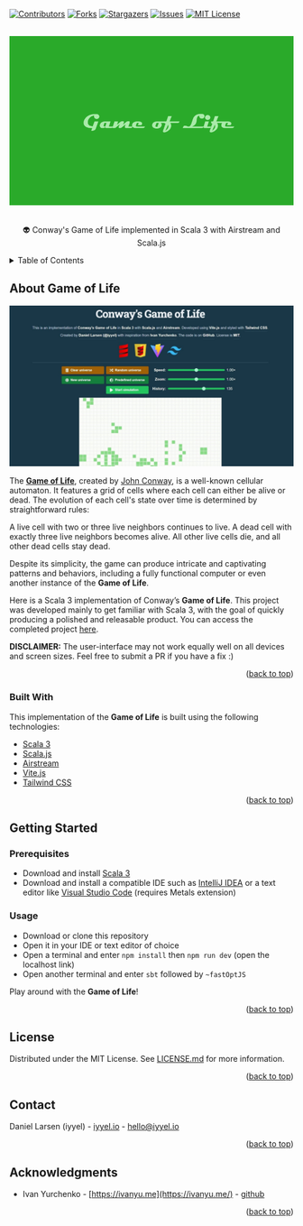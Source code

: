 <div id="top"></div>



[![Contributors][contributors-shield]][contributors-url]
[![Forks][forks-shield]][forks-url]
[![Stargazers][stars-shield]][stars-url]
[![Issues][issues-shield]][issues-url]
[![MIT License][license-shield]][license-url]



<!-- PROJECT LOGO -->
<br />
<div align="center">
  <a href="https://github.com/iyyel/game-of-life">
    <img src="images/game-of-life-logo.png" width="auto" height="300" alt="Game of Life Logo">
  </a>

  <p align="center">
    <br />
    👽 Conway's Game of Life implemented in Scala 3 with Airstream and Scala.js
    <br />
  </p>
</div>



<!-- TABLE OF CONTENTS -->
<details>
  <summary>Table of Contents</summary>
  <ol>
    <li>
      <a href="#about-game-of-life">About Game of Life</a>
      <ul>
        <li><a href="#built-with">Built With</a></li>
      </ul>
    </li>
    <li>
      <a href="#getting-started">Getting Started</a>
      <ul>
        <li><a href="#prerequisites">Prerequisites</a></li>
        <li><a href="#usage">Usage</a></li>
      </ul>
    </li>
    <li><a href="#usage">Usage</a></li>
    <li><a href="#license">License</a></li>
    <li><a href="#contact">Contact</a></li>
    <li><a href="#acknowledgments">Acknowledgments</a></li>
  </ol>
</details>



<!-- ABOUT THE PROJECT -->
## About Game of Life

[![Game of Life][product-screenshot]](https://github.com/iyyel/conways-game-of-life)

The [**Game of Life**](https://en.wikipedia.org/wiki/Conway%27s_Game_of_Life), created by [John Conway](https://en.wikipedia.org/wiki/John_Horton_Conway), is a well-known cellular automaton. It features a grid of cells where each cell can either be alive or dead. The evolution of each cell's state over time is determined by straightforward rules:

A live cell with two or three live neighbors continues to live. A dead cell with exactly three live neighbors becomes alive. All other live cells die, and all other dead cells stay dead.

Despite its simplicity, the game can produce intricate and captivating patterns and behaviors, including a fully functional computer or even another instance of the **Game of Life**.

Here is a Scala 3 implementation of Conway’s **Game of Life**. This project was developed mainly to get familiar with Scala 3, with the goal of quickly producing a polished and releasable product. You can access the completed project [here](https://life.iyyel.io/).

**DISCLAIMER:** The user-interface may not work equally well on all devices and screen sizes. Feel free to submit a PR if you have a fix :)

<p align="right">(<a href="#top">back to top</a>)</p>



### Built With

This implementation of the **Game of Life** is built using the following technologies:

* [Scala 3](https://www.scala-lang.org/)
* [Scala.js](https://www.scala-js.org/)
* [Airstream](https://github.com/raquo/Airstream/)
* [Vite.js](https://vitejs.dev/)
* [Tailwind CSS](https://tailwindcss.com/)

<p align="right">(<a href="#top">back to top</a>)</p>



<!-- GETTING STARTED -->
## Getting Started

### Prerequisites

* Download and install [Scala 3](https://www.scala-lang.org/)
* Download and install a compatible IDE such as [IntelliJ IDEA](https://www.jetbrains.com/idea/download) or a text editor like [Visual Studio Code](https://code.visualstudio.com/) (requires Metals extension)

### Usage

* Download or clone this repository
* Open it in your IDE or text editor of choice
* Open a terminal and enter `npm install` then `npm run dev` (open the localhost link)
* Open another terminal and enter `sbt` followed by `~fastOptJS`

Play around with the **Game of Life**!

<p align="right">(<a href="#top">back to top</a>)</p>




<!-- LICENSE -->
## License

Distributed under the MIT License. See [LICENSE.md](LICENSE.md) for more information.

<p align="right">(<a href="#top">back to top</a>)</p>



<!-- CONTACT -->
## Contact

Daniel Larsen (iyyel) - [iyyel.io](https://iyyel.io) - [hello@iyyel.io](mailto:hello@iyyel.io)

<p align="right">(<a href="#top">back to top</a>)</p>



<!-- ACKNOWLEDGMENTS -->
## Acknowledgments

* Ivan Yurchenko - [https://ivanyu.me](https://ivanyu.me/) - [github](https://github.com/ivanyu)

<p align="right">(<a href="#top">back to top</a>)</p>



<!-- MARKDOWN LINKS & IMAGES -->
[contributors-shield]: https://img.shields.io/github/contributors/iyyel/game-of-life.svg?style=for-the-badge
[contributors-url]: https://github.com/iyyel/game-of-life/graphs/contributors
[forks-shield]: https://img.shields.io/github/forks/iyyel/game-of-life.svg?style=for-the-badge
[forks-url]: https://github.com/iyyel/game-of-life/network/members
[stars-shield]: https://img.shields.io/github/stars/iyyel/game-of-life.svg?style=for-the-badge
[stars-url]: https://github.com/iyyel/game-of-life/stargazers
[issues-shield]: https://img.shields.io/github/issues/iyyel/game-of-life.svg?style=for-the-badge
[issues-url]: https://github.com/iyyel/game-of-life/issues
[license-shield]: https://img.shields.io/github/license/iyyel/game-of-life.svg?style=for-the-badge
[license-url]: https://github.com/iyyel/game-of-life/blob/main/LICENSE.md
[product-screenshot]: images/conways.jpg